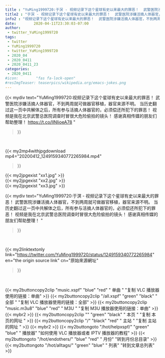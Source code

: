 ```yaml
---
title : "YuMing1999720:于溟 - 视频记录下这个星球有史以来最大的罪恶！  武警医院涉嫌活摘人体器官，不到两周就可做器官移植，器官来源不明。  当历史翻过这一页中共解体之后，所有参与活摘人体器官的，必须偿还所犯下的罪恶！  视频是我在北京武警总医院调查时冒很大危险偷拍的镜头！ 感谢真相传媒的朋友们帮助整理！ "
title2 : "于溟 - 视频记录下这个星球有史以来最大的罪恶！  武警医院涉嫌活摘人体器官，不到两周就可做器官移植，器官来源不明。  当历史翻过这一页中共解体之后，所有参与活摘人体器官的，必须偿还所犯下的罪恶！  视频是我在北京武警总医院调查时冒很大危险偷拍的镜头！ 感谢真相传媒的朋友们帮助整理！ "
info2 : "视频记录下这个星球有史以来最大的罪恶！  武警医院涉嫌活摘人体器官，不到两周就可做器官移植，器官来源不明。  当历史翻过这一页中共解体之后，所有参与活摘人体器官的，必须偿还所犯下的罪恶！  视频是我在北京武警总医院调查时冒很大危险偷拍的镜头！ 感谢真相传媒的朋友们帮助整理！ https://t.co/llNIioeA78 "
date:        2020-04-11T23:30:03-07:00
author:
 - twitter_YuMing1999720
tags:
 - twitter
 - YuMing1999720
 - twitter_YuMing1999720
 - 2020_04
 - 2020_0411
 - 2020_0411_23
categories:
 - 2020_0411
#icon:        "fas fa-lock-open"
#resImgTeaser: teaserpics/wikipedia.org/emacs-jokes.png
---
```


{{< mydiv text="YuMing1999720:视频记录下这个星球有史以来最大的罪恶！  武警医院涉嫌活摘人体器官，不到两周就可做器官移植，器官来源不明。  当历史翻过这一页中共解体之后，所有参与活摘人体器官的，必须偿还所犯下的罪恶！  视频是我在北京武警总医院调查时冒很大危险偷拍的镜头！ 感谢真相传媒的朋友们帮助整理！ https://t.co/llNIioeA78 "
>}}
<br>


{{< my2mp4withjpgdownload mp4="20200412_1249159340772265984.mp4"
>}}

{{< my2jpgexist "xx1.jpg" >}}<br>
{{< my2jpgexist "xx2.jpg" >}}<br>
{{< my2jpgexist "xx3.jpg" >}}<br>



{{< mydiv text="YuMing1999720:于溟 - 视频记录下这个星球有史以来最大的罪恶！  武警医院涉嫌活摘人体器官，不到两周就可做器官移植，器官来源不明。  当历史翻过这一页中共解体之后，所有参与活摘人体器官的，必须偿还所犯下的罪恶！  视频是我在北京武警总医院调查时冒很大危险偷拍的镜头！ 感谢真相传媒的朋友们帮助整理！ "
>}}
<br>

{{< my2linktextonly link="https://twitter.com/YuMing1999720/status/1249159340772265984"
en="the origin source link" cn="原始來源網址"
>}}


<br>

{{< my2buttoncopy2clip "music.xspf"        "blue"   "red"    " 单曲 "  "复制 VLC 播放器使用的链接：单曲" >}} {{< my2buttoncopy2clip "/all.xspf"         "green"  "black"  " 全部 "  "复制 VLC 播放器使用的链接：全部" >}} {{< my2buttoncopy2clip "music.m3u8"        "blue"   "red"    " M3U  "    "复制 M3U 播放器使用的链接：单曲" >}} {{< mybr2 >}} {{< my2buttoncopy2clip ""                  "green"  "black"  " 本页 "    "复制 本页的网址 " >}} {{< my2buttoncopy2clip "/"                 "black"  "red"    " 主站 "    "复制 主站的网址 " >}} {{< mybr2 >}} {{< my2buttongoto      "/hot/helpxspf/"    "green"  "blue"   " 播放器" "如何使用 VLC 播放器或者 IPTV 播放器的教程" >}} {{< my2buttongoto      "/hot/endothers/"   "blue"   "red"    " 月份"   "转到月份总目录" >}} {{< my2buttongoto      "/hot/alltags/"     "green"  "blue"   " 列表"   "转到文章总列表" >}} 

